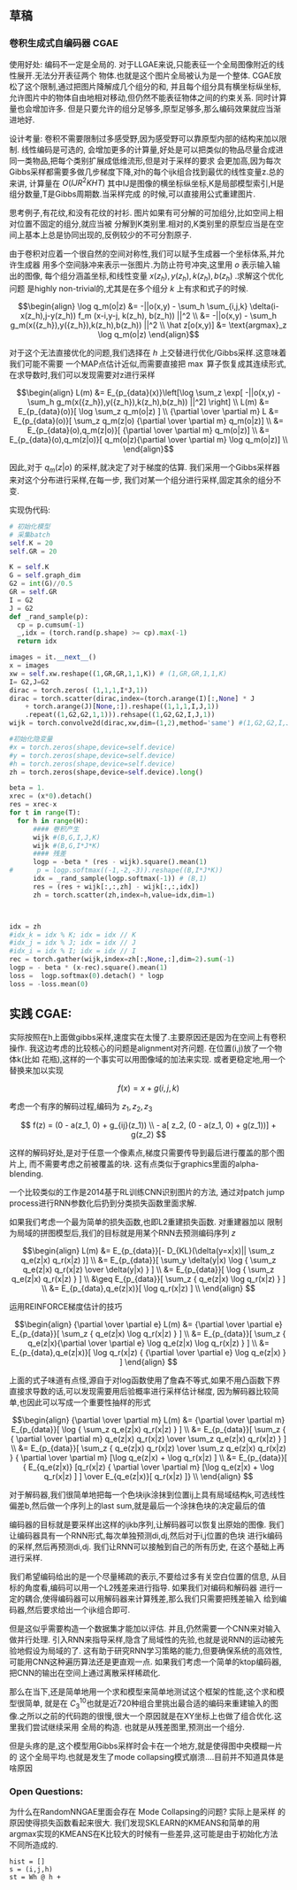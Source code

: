 
## 草稿

### 卷积生成式自编码器 CGAE

使用好处: 编码不一定是全局的. 对于LLGAE来说,只能表征一个全局图像附近的线性展开.无法分开表征两个
物体.也就是这个图片全局被认为是一个整体. CGAE放松了这个限制,通过把图片降解成几个组分的和,
并且每个组分具有横坐标纵坐标,允许图片中的物体自由地相对移动,但仍然不能表征物体之间的约束关系.
同时计算量也会增加许多. 但是只要允许的组分足够多,原型足够多,那么编码效果就应当渐进地好.

设计考量: 卷积不需要限制过多感受野,因为感受野可以靠原型内部的结构来加以限制. 线性编码是可选的,
会增加更多的计算量,好处是可以把类似的物品尽量合成进同一类物品,把每个类别扩展成低维流形,但是对于采样的要求
会更加高,因为每次Gibbs采样都需要多做几步梯度下降,对h的每个ijk组合找到最优的线性变量z.总的来讲,
计算量在 $O(IJR^2KHT)$ 其中IJ是图像的横坐标纵坐标,K是局部模型索引,H是组分数量,T是Gibbs周期数.当采样完成
的时候,可以直接用公式重建图片.

思考例子,有花纹,和没有花纹的衬衫. 图片如果有可分解的可加组分,比如空间上相对位置不固定的组分,就应当被
分解到K类别里.相对的,K类别里的原型应当是在空间上基本上总是协同出现的,反例较少的不可分割原子.



由于卷积对应着一个很自然的空间对称性,我们可以赋予生成器一个坐标体系,并允许生成器
用多个空间脉冲来表示一张图片.为防止符号冲突,这里用 $o$ 表示输入输出的图像,
每个组分涵盖坐标,和线性变量 $x({z_h}),y({z_h}),k(z_h),b(z_h)$ .求解这个优化问题
是highly non-trivial的,尤其是在多个组分 $k$ 上有求和式子的时候.

$$\begin{align}
\log q_m(o|z) &= -||o(x,y) - \sum_h \sum_{i,j,k} \delta(i-x(z_h),j-y(z_h)) f_m (x-i,y-j, k(z_h), b(z_h)) ||^2 \\
&= -||o(x,y) - \sum_h g_m(x({z_h}),y({z_h}),k(z_h),b(z_h)) ||^2 \\
 \hat z[o(x,y)] &= \text{argmax}_z \log q_m(o|z) 
\end{align}$$

对于这个无法直接优化的问题,我们选择在 $h$ 上交替进行优化/Gibbs采样.这意味着我们可能不需要
一个MAP点估计近似,而需要直接把 $\max$ 算子恢复成其连续形式,在求导数时,我们可以发现需要对z进行采样

$$\begin{align}
L(m) &= E_{p_{data}(x)}\left[\log \sum_z \exp[ -||o(x,y) - \sum_h g_m(x({z_h}),y({z_h}),k(z_h),b(z_h)) ||^2] \right] \\
L(m) &= E_{p_{data}(o)}[ \log \sum_z q_m(o|z) ] \\ 
{\partial  \over \partial m}  L 
&= E_{p_{data}(o)}[ \sum_z q_m(z|o) {\partial  \over \partial m}  q_m(o|z)] \\
&= E_{p_{data}(o),q_m(z|o)}[  {\partial  \over \partial m}  q_m(o|z)] \\
&= E_{p_{data}(o),q_m(z|o)}[  q_m(o|z){\partial  \over \partial m}  \log q_m(o|z)] \\
\end{align}$$

因此,对于 $q_m(z|o)$ 的采样,就决定了对于梯度的估算. 我们采用一个Gibbs采样器来对这个分布进行采样,在每一步,
我们对某一个组分进行采样,固定其余的组分不变.

实现伪代码:

```python
# 初始化模型
# 采集batch
self.K = 20 
self.GR = 20

K = self.K 
G = self.graph_dim
G2 = int(G)//0.5
GR = self.GR 
I = G2
J = G2
def _rand_sample(p):
  cp = p.cumsum(-1)
  _,idx = (torch.rand(p.shape) >= cp).max(-1)
  return idx

images = it.__next__()
x = images 
xw = self.xw.reshape((1,GR,GR,1,1,K)) # (1,GR,GR,1,1,K) 
I= G2,J=G2
dirac = torch.zeros( (1,1,1,I*J,1))
dirac = torch.scatter(dirac,index=(torch.arange(I)[:,None] * J 
    + torch.arange(J)[None,:]).reshape((1,1,1,I,J,1))
    .repeat((1,G2,G2,1,1))).rehsape((1,G2,G2,I,J,1))
wijk = torch.convolve2d(dirac,xw,dim=(1,2),method='same') #(1,G2,G2,I,J,K)

#初始化隐变量
#x = torch.zeros(shape,device=self.device)
#y = torch.zeros(shape,device=self.device)
#h = torch.zeros(shape,device=self.device)
zh = torch.zeros(shape,device=self.device).long()

beta = 1.
xrec = (x*0).detach()
res = xrec-x
for t in range(T):
  for h in range(H):
      #### 卷积产生
      wijk #(B,G,I,J,K)
      wijk #(B,G,I*J*K)
      #### 残差
      logp = -beta * (res - wijk).square().mean(1)
#      p = logp.softmax((-1,-2,-3)).reshape((B,I*J*K))
      idx = _rand_sample(logp.softmax(-1)) # (B,1)
      res = (res + wijk[:,:,zh] - wijk[:,:,idx])
      zh = torch.scatter(zh,index=h,value=idx,dim=1)



idx = zh
#idx_k = idx % K; idx = idx // K 
#idx_j = idx % J; idx = idx // J
#idx_i = idx % I; idx = idx // I
rec = torch.gather(wijk,index=zh[:,None,:],dim=2).sum(-1)
logp = - beta * (x-rec).square().mean(1)
loss =  logp.softmax(0).detach() * logp
loss = -loss.mean(0)
```

## 实践 CGAE:

实际按照在h上面做gibbs采样,速度实在太慢了.主要原因还是因为在空间上有卷积操作.
我这边考虑的比较核心的问题是alignment对齐问题. 在位置(i,j)放了一个物体k(比如
花瓶),这样的一个事实可以用图像域的加法来实现. 或者更稳定地,用一个替换来加以实现

$$
f(x) = x + g(i,j,k)
$$

考虑一个有序的解码过程,编码为 $z_1,z_2,z_3$

$$
f(z) = (0 - a(z_1, 0) + g_{ij}(z_1)) 
\\ - a[ z_2, (0 - a(z_1, 0) + g(z_1))] + g(z_2)
$$

这样的解码好处,是对于任意一个像素点,梯度只需要传导到最后进行覆盖的那个图片上,
而不需要考虑之前被覆盖的块. 这有点类似于graphics里面的alpha-blending.

一个比较类似的工作是2014基于RL训练CNN识别图片的方法, 通过对patch jump
 process进行RNN参数化后扔到分类损失函数里面求解.

如果我们考虑一个最为简单的损失函数,也即L2重建损失函数. 对重建器加以
限制为局域的拼图模型后,我们的目标就是用某个RNN去预测编码序列 $z$

$$\begin{align}
L(m) &= E_{p_{data}}[- D_{KL}(\delta(y=x|x)|| \sum_z q_e(z|x) q_r(x|z) )] \\
&= E_{p_{data}}[ \sum_y \delta(y|x) \log { \sum_z q_e(z|x) q_r(x|z) \over  \delta(y|x) } ] \\
&= E_{p_{data}}[  \log { \sum_z q_e(z|x) q_r(x|z)  } ] \\
&\geq E_{p_{data}}[  \sum_z { q_e(z|x)  \log q_r(x|z)  } ] \\
&= E_{p_{data},q_e(z|x)}[    \log q_r(x|z)   ] \\
\end{align}
$$

运用REINFORCE梯度估计的技巧

$$\begin{align}
{\partial \over \partial e} L(m) &= 
{\partial \over \partial e}  E_{p_{data}}[  \sum_z { q_e(z|x)  \log q_r(x|z)  } ] \\
&= 
 E_{p_{data}}[   \sum_z { q_e(z|x){\partial \over \partial e}  \log q_e(z|x)  \log q_r(x|z)  } ] \\
&= 
 E_{p_{data},q_e(z|x)}[   \log q_r(x|z) { {\partial \over \partial e}  \log q_e(z|x)   } ] 
\end{align}
$$

上面的式子味道有点怪,源自于对log函数使用了詹森不等式,如果不用凸函数下界直接求导数的话,可以发现需要用后验概率进行采样估计梯度,
因为解码器比较简单,也因此可以写成一个重要性抽样的形式

$$\begin{align}
{\partial \over \partial m} L(m) &= 
{\partial \over \partial m}   E_{p_{data}}[  \log { \sum_z q_e(z|x) q_r(x|z)  } ] \\
&=   E_{p_{data}}[ \sum_z { { \partial \over \partial m} q_e(z|x) q_r(x|z)  \over  \sum_z q_e(z|x) q_r(x|z) } ] \\
&=    E_{p_{data}}[ \sum_z { 
  q_e(z|x) q_r(x|z)   \over  \sum_z q_e(z|x) q_r(x|z) } { \partial \over \partial m} [\log q_e(z|x) + \log q_r(x|z) ] \\
&=   E_{p_{data}}[  {
  E_{q_e(z|x)} [q_r(x|z) { \partial \over \partial m} [\log q_e(z|x) + \log q_r(x|z) ] ]   \over  E_{q_e(z|x)}[ q_r(x|z) ]}  \\
\end{align}
$$

对于解码器,我们很简单地把每一个色块ijk涂抹到位置ij上具有局域结构k,可选线性偏差b,然后做一个序列上的last sum,就是最后一个涂抹色块的决定最后的值

编码器的目标就是要采样出这样的ijkb序列,让解码器可以恢复出原始的图像. 
我们让编码器具有一个RNN形式,每次单独预测di,dj,然后对于i,j位置的色块
进行k编码的采样,然后再预测di,dj. 我们让RNN可以接触到自己的所有历史,
在这个基础上再进行采样.

我们希望编码给出的是一个尽量稀疏的表示,不要给过多有关空白位置的信息,
从目标的角度看,编码可以用一个L2残差来进行指导. 如果我们对编码和解码器
进行一定的耦合,使得编码器可以用解码器来计算残差,那么我们只需要把残差输入
给到编码器,然后要求给出一个ijk组合即可.

但是这似乎需要构造一个数据集才能加以评估. 并且,仍然需要一个CNN来对输入
做并行处理. 引入RNN来指导采样,隐含了局域性的先验,也就是说RNN的运动被先
验地假设为局域的了. 这有助于研究RNN学习策略的能力,但要确保系统的高效性,
可能用CNN这种遍历算法还是更直观一点. 如果我们考虑一个简单的ktop编码器,
把CNN的输出在空间上通过离散采样稀疏化. 

那么在当下,还是简单地用一个求和模型来简单地测试这个框架的性能,这个求和模型很简单,
就是在 $C^{10}_3$也就是近720种组合里挑出最合适的编码来重建输入的图像.之所以之前的代码跑的很慢,很大一个原因就是在XY坐标上也做了组合优化.这里我们尝试继续采用
全局的构造. 也就是从残差图里,预测出一个组分.

但是头疼的是,这个模型用Gibbs采样时会卡在一个地方,就是使得图中央模糊一片的
这个全局平均.也就是发生了mode collapsing模式崩溃....目前并不知道具体是
啥原因

### Open Questions: 

为什么在RandomNNGAE里面会存在 Mode Collapsing的问题?  实际上是采样
的原因使得损失函数看起来很大. 我们发现SKLEARN的KMEANS和简单的用
argmax实现的KMEANS在K比较大的时候有一些差异,这可能是由于初始化方法
不同所造成的. 

```
hist = []
s = (i,j,h)
st = Wh @ h +  
```